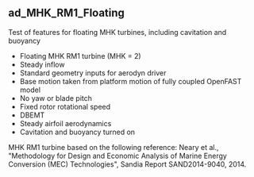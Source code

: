 ## ad_MHK_RM1_Floating

Test of features for floating MHK turbines, including cavitation and buoyancy

- Floating MHK RM1 turbine (MHK = 2)
- Steady inflow
- Standard geometry inputs for aerodyn driver
- Base motion taken from platform motion of fully coupled OpenFAST model
- No yaw or blade pitch
- Fixed rotor rotational speed
- DBEMT
- Steady airfoil aerodynamics
- Cavitation and buoyancy turned on

MHK RM1 turbine based on the following reference:
Neary et al., "Methodology for Design and Economic Analysis of Marine Energy 
Conversion (MEC) Technologies", Sandia Report SAND2014-9040, 2014.

